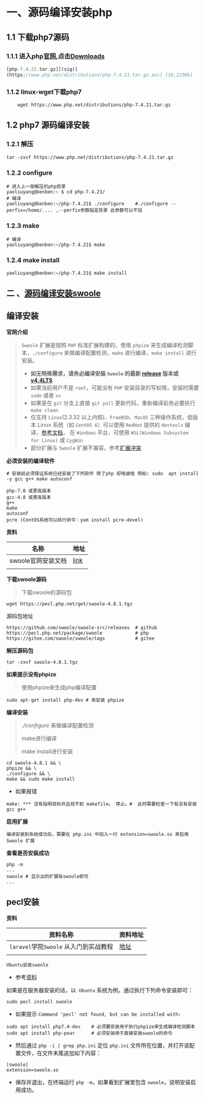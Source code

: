 











#  一、源码编译安装php

## 1.1 下载php7源码

### 1.1.1 进入php[官网](https://www.php.net/),点击[Downloads](https://www.php.net/downloads)

```php
[php-7.4.21.tar.gz][(sig)]
(https://www.php.net/distributions/php-7.4.21.tar.gz.asc) [16,223Kb]
```

### 1.1.2 linux-wget下载php7

```shell
    wget https://www.php.net/distributions/php-7.4.21.tar.gz
```

## 1.2 php7 源码编译安装

### 1.2.1 解压

```shell
tar -zxvf https://www.php.net/distributions/php-7.4.21.tar.gz
```

###  1.2.2 configure

```shell
# 进入上一部解压的php目录
yaoliuyang@benben:~ $ cd php-7.4.21/
# 编译
yaoliuyang@benben:~/php-7.4.21$ ./configure    #./configure --perfix=/home/.... ,--perfix参数指定目录 此参数可以不加
```

### 1.2.3 make

```shell
# 编译
yaoliuyang@benben:~/php-7.4.21$ make
```

### 1.2.4 make install

```shell
yaoliuyang@benben:~/php-7.4.21$ make install
```

## 二 、[源码编译安装swoole](https://wiki.swoole.com/wiki/page/6.html)

## 编译安装

**官网介绍**

>`Swoole` 扩展是按照 `PHP` 标准扩展构建的。使用 `phpize` 来生成编译检测脚本，`./configure` 来做编译配置检测，`make` 进行编译，`make install` 进行安装。
>
>- **如无特殊需求，请务必编译安装 `Swoole` 的最新 [release](https://github.com/swoole/swoole-src/releases/latest) 版本或 [v4.4LTS](https://github.com/swoole/swoole-src/tree/v4.4.x)**
>- 如果当前用户不是 `root`，可能没有 `PHP` 安装目录的写权限，安装时需要 `sudo` 或者 `su`
>- 如果是在 `git` 分支上直接 `git pull` 更新代码，重新编译前务必要执行 `make clean`
>- 仅支持 `Linux`(2.3.32 以上内核)、`FreeBSD`、`MacOS` 三种操作系统，低版本 Linux 系统（如 `CentOS 6`）可以使用 `RedHat` 提供的 `devtools` 编译，[参考文档](https://blog.csdn.net/ppdouble/article/details/52894271)， 在 `Windows` 平台，可使用 `WSL(Windows Subsystem for Linux)` 或 `CygWin`
>- 部分扩展与 `Swoole` 扩展不兼容，参考[扩展冲突](https://wiki.swoole.com/#/getting_started/extension)

**必须安装的编译软件**

```shell
# 安装前必须保证系统已经安装了下列软件 除了php 却啥装啥 例如: sudo  apt install -y gcc g++ make autoconf 

php-7.0 或更高版本
gcc-4.8 或更高版本
g++
make
autoconf
pcre (CentOS系统可以执行命令：yum install pcre-devel)
```

**资料**

| 名称               | 地址                                          |
| ------------------ | --------------------------------------------- |
| swoole官网安装文档 | [link](https://wiki.swoole.com/#/environment) |
|                    |                                               |

**下载swoole源码**

> 下载swoole的源码包

```shell
wget https://pecl.php.net/get/swoole-4.8.1.tgz
```

源码包地址

```shell
https://github.com/swoole/swoole-src/releases  # github
https://pecl.php.net/package/swoole            # php
https://gitee.com/swoole/swoole/tags           # gitee 
```

**解压源码包**

```shell
tar -zxvf swoole-4.8.1.tgz
```

**如果提示没有phpize**

> 使用phpize来生成php编译配置

```shell
sudo apt-get install php-dev # 来安装 phpize
```

**编译安装**

> *./configure* 来做编译配置检测
>
> make进行编译
>
> make install进行安装

```shell
cd swoole-4.8.1 && \
phpize && \
./configure && \
make && sudo make install
```

- 如果报错

```shell
make: *** 没有指明目标并且找不到 makefile。 停止。#  此时需要检查一下有没有安装 gcc g++
```



**启用扩展**

```shell
编译安装到系统成功后，需要在 php.ini 中加入一行 extension=swoole.so 来启用 Swoole 扩展
```

**查看是否安装成功**

```shell
php -m 
...
swoole # 显示出的扩展有swoole即可
...
```

## pecl安装

**资料**

| 资料名称                               | 资料地址                                                 |
| -------------------------------------- | -------------------------------------------------------- |
| `laravel`学院`Swoole` 从入门到实战教程 | [地址](https://laravelacademy.org/books/swoole-tutorial) |
|                                        |                                                          |

`Ubuntu安装swoole`

- 参考[资料](https://laravelacademy.org/post/9780)

如果是在服务器安装的话，以` Ubuntu` 系统为例，通过执行下列命令安装即可：

```shell
sudo pecl install swoole
```

- 如果提示 `Command 'pecl' not found, but can be installed with:`

```shell
sudo apt install php7.4-dev    # 必须要安装用于执行phpize来生成编译检测脚本 
sudo apt install php-pear      # 必须安装用于直接安装swoole的命令
```

- 然后通过 `php -i | grep php.ini` 定位 `php.ini` 文件所在位置，并打开该配置文件，在文件末尾追加如下内容：

```shell
[swoole]
extension=swoole.so
```

- 保存并退出，在终端运行 `php -m`，如果看到扩展里包含 `swoole`，说明安装启用成功。


